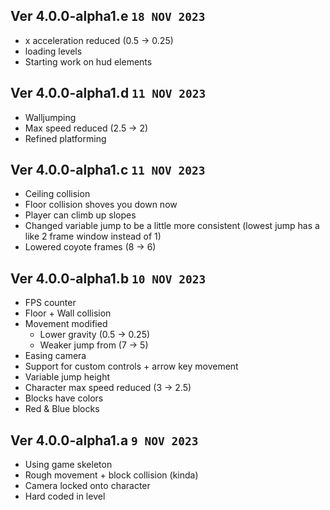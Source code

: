## Ver 4.0.0-alpha1.e `18 NOV 2023`
- x acceleration reduced (0.5 -> 0.25)
- loading levels
- Starting work on hud elements

## Ver 4.0.0-alpha1.d `11 NOV 2023`
- Walljumping
- Max speed reduced (2.5 -> 2)
- Refined platforming

## Ver 4.0.0-alpha1.c `11 NOV 2023`
- Ceiling collision
- Floor collision shoves you down now
- Player can climb up slopes
- Changed variable jump to be a little more consistent (lowest jump has a like 2 frame window instead of 1)
- Lowered coyote frames (8 -> 6)

## Ver 4.0.0-alpha1.b `10 NOV 2023`
- FPS counter
- Floor + Wall collision
- Movement modified
  - Lower gravity (0.5 -> 0.25)
  - Weaker jump from (7 -> 5)
- Easing camera
- Support for custom controls + arrow key movement
- Variable jump height
- Character max speed reduced (3 -> 2.5)
- Blocks have colors
- Red & Blue blocks

## Ver 4.0.0-alpha1.a `9 NOV 2023`
- Using game skeleton
- Rough movement + block collision (kinda)
- Camera locked onto character
- Hard coded in level